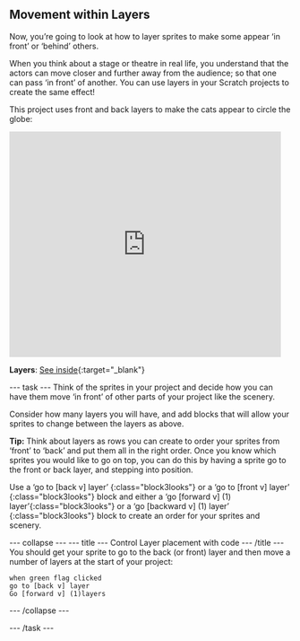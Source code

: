 ## Movement within Layers 
Now, you’re going to look at how to layer sprites to make some appear ‘in front’ or ‘behind’ others.

When you think about a stage or theatre in real life, you understand that the actors can move closer and further away from the audience; so that one can pass ‘in front’ of another. You can use layers in your Scratch projects to create the same effect! 

This project uses front and back layers to make the cats appear to circle the globe:

<div class="scratch-preview">
  <iframe src="https://scratch.mit.edu/projects/444530974/embed" allowtransparency="true" width="485" height="402" frameborder="0" scrolling="no" allowfullscreen></iframe>
</div>

**Layers**: [See inside](https://scratch.mit.edu/projects/444530974/editor ){:target="_blank"}


--- task ---
Think of the sprites in your project and decide how you can have them move ‘in front’ of other parts of your project like the scenery. 

Consider how many layers you will have, and add blocks that will allow your sprites to change between the layers as above.

**Tip:** Think about layers as rows you can create to order your sprites from ‘front’ to ‘back’ and put them all in the right order. Once you know which sprites you would like to go on top, you can do this by having a sprite go to the front or back layer, and stepping into position.

Use a ‘go to [back v] layer’ {:class="block3looks"} or a ‘go to [front v] layer’ {:class="block3looks"} block and either a ‘go [forward v] (1) layer’{:class="block3looks"} or a ‘go [backward v] (1) layer’ {:class="block3looks"} block to create an order for your sprites and scenery.

--- collapse ---
--- title --- 
Control Layer placement with code
--- /title ---
You should get your sprite to go to the back (or front) layer and then move a number of layers at the start of your project:

``` blocks3
when green flag clicked
go to [back v] layer
Go [forward v] (1)layers
```
--- /collapse ---

--- /task ---
